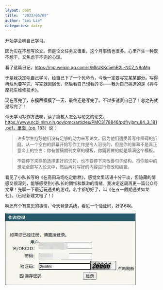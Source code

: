 ```yaml
---
layout: post
title:  "2022/05/09"
author: "Lei Lie"
categories: dairy
---
```


开始学会哄自己学习。

因为实在不想写论文。但是论文任务又很重，这个月事情也很多。心里产生一种既不想干，又焦虑干不完的心理。

看了这篇日记，https://mp.weixin.qq.com/s/MkUKKc5ehB2L-NC7_N8qMg

于是我决定哄自己学习，给自己下了一个死命令，今晚一定要写完某某部分。写得再烂也要写完，写完就回宿舍，然后看自己想看的书——我为自己挑选的是《禅与摩托车维修技术》。

现在写完了，东摸西摸摸了一天，最终还是写完了。不过多谴责自己了！总之先就是写完了！

今天学习写作方法嘛，读了篇教人怎么写论文的论文，https://www.ncbi.nlm.nih.gov/pmc/articles/PMC3178846/pdf/yjbm_84_3_181.pdf，里面（pp. 183）说：

> 许多学生抱怨他们没有足够的动力来写论文，因为他们遭受着写作障碍的折磨。从一个空白的屏幕开始写作工作是令人沮丧的，但是你的屏幕不是真正意义上的空白：你有投稿期刊文章的模板，你需要做的就是填满这个模板。

> 不要停下来斟酌选择更好的词句，也不要停下来改善句子结构。将你脑中的想法全部写入论文中，然后再对写好的内容进行修改和编辑。

看见了小队长写的《在高田马场吃定胜糕》，感觉文里话语十分平淡，但隐藏的情感又很深刻，能够感受到小队长的惆怅和飘渺的情绪。我决定这周再更一篇公众号文章！先聊一下最近玩通关的游戏，名字都想好了，叫《在五一假期通关如龙七》。（已经新建文档了！）

啊还有个有意思的事情，今天登录系统，看见一个验证码，好多6啊。

![img1](../images/img-2022-05-09/img1.jpg)
